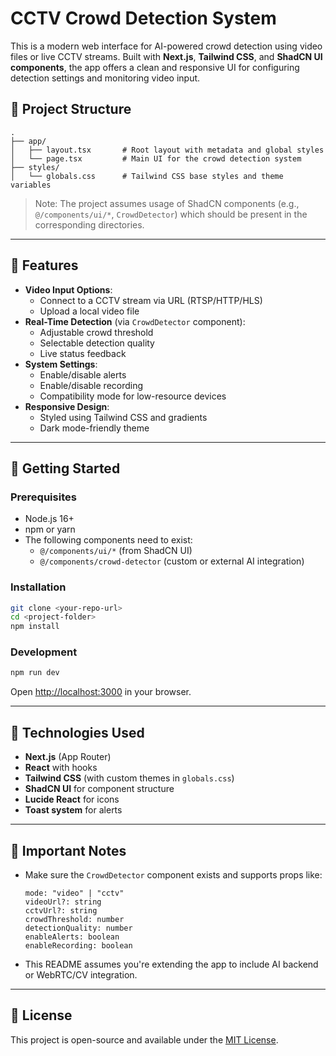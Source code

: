 # CCTV Crowd Detection System

This is a modern web interface for AI-powered crowd detection using video files or live CCTV streams. Built with **Next.js**, **Tailwind CSS**, and **ShadCN UI components**, the app offers a clean and responsive UI for configuring detection settings and monitoring video input.

## 📁 Project Structure

```
.
├── app/
│   ├── layout.tsx       # Root layout with metadata and global styles
│   └── page.tsx         # Main UI for the crowd detection system
├── styles/
│   └── globals.css      # Tailwind CSS base styles and theme variables
```

> Note: The project assumes usage of ShadCN components (e.g., `@/components/ui/*`, `CrowdDetector`) which should be present in the corresponding directories.

---

## 🧠 Features

- **Video Input Options**:
  - Connect to a CCTV stream via URL (RTSP/HTTP/HLS)
  - Upload a local video file
- **Real-Time Detection** (via `CrowdDetector` component):
  - Adjustable crowd threshold
  - Selectable detection quality
  - Live status feedback
- **System Settings**:
  - Enable/disable alerts
  - Enable/disable recording
  - Compatibility mode for low-resource devices
- **Responsive Design**:
  - Styled using Tailwind CSS and gradients
  - Dark mode-friendly theme

---

## 🚀 Getting Started

### Prerequisites

- Node.js 16+
- npm or yarn
- The following components need to exist:
  - `@/components/ui/*` (from ShadCN UI)
  - `@/components/crowd-detector` (custom or external AI integration)

### Installation

```bash
git clone <your-repo-url>
cd <project-folder>
npm install
```

### Development

```bash
npm run dev
```

Open [http://localhost:3000](http://localhost:3000) in your browser.

---

## 🧱 Technologies Used

- **Next.js** (App Router)
- **React** with hooks
- **Tailwind CSS** (with custom themes in `globals.css`)
- **ShadCN UI** for component structure
- **Lucide React** for icons
- **Toast system** for alerts

---

## 📌 Important Notes

- Make sure the `CrowdDetector` component exists and supports props like:
  ```tsx
  mode: "video" | "cctv"
  videoUrl?: string
  cctvUrl?: string
  crowdThreshold: number
  detectionQuality: number
  enableAlerts: boolean
  enableRecording: boolean
  ```
- This README assumes you're extending the app to include AI backend or WebRTC/CV integration.

---

## 📄 License

This project is open-source and available under the [MIT License](LICENSE).
